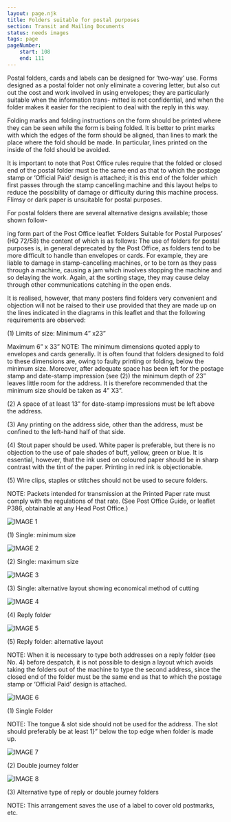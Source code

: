 ```yaml
---
layout: page.njk
title: Folders suitable for postal purposes
section: Transit and Mailing Documents
status: needs images
tags: page
pageNumber:
    start: 108
    end: 111
---
```


Postal folders, cards and labels can be designed for ‘two-way’ use. Forms designed as
a postal folder not only eliminate a covering letter, but also cut out the cost and work
involved in using envelopes; they are particularly suitable when the information trans-
mitted is not confidential, and when the folder makes it easier for the recipient to deal
with the reply in this way.

Folding marks and folding instructions on the form should be printed where they
can be seen while the form is being folded. It is better to print marks with which the
edges of the form should be aligned, than lines to mark the place where the fold should
be made. In particular, lines printed on the inside of the fold should be avoided.

It is important to note that Post Office rules require that the folded or closed end of
the postal folder must be the same end as that to which the postage stamp or ‘Official
Paid’ design is attached; it is this end of the folder which first passes through the
stamp cancelling machine and this layout helps to reduce the possibility of damage or
difficulty during this machine process. Flimsy or dark paper is unsuitable for postal
purposes.

For postal folders there are several alternative designs available; those shown follow-

ing form part of the Post Office leaflet ‘Folders Suitable for Postal Purposes’
(HQ 72/58) the content of which is as follows:
The use of folders for postal purposes is, in general deprecated by the Post Office, as
folders tend to be more difficult to handle than envelopes or cards. For example, they are
liable to damage in stamp-cancelling machines, or to be torn as they pass through a machine,
causing a jam which involves stopping the machine and so delaying the work. Again, at the
sorting stage, they may cause delay through other communications catching in the open
ends.

It is realised, however, that many posters find folders very convenient and objection will
not be raised to their use provided that they are made up on the lines indicated in the
diagrams in this leaflet and that the following requirements are observed:

(1) Limits of size: Minimum 4” x23”

Maximum 6” x 33”
NOTE: The minimum dimensions quoted apply to envelopes and cards generally. It is
often found that folders designed to fold to these dimensions are, owing to faulty printing
or folding, below the minimum size. Moreover, after adequate space has been left for the
postage stamp and date-stamp impression (see (2)) the minimum depth of 23” leaves little
room for the address. It is therefore recommended that the minimum size should be taken
as 4” X3”.

(2) A space of at least 13” for date-stamp impressions must be left above the address.

(3) Any printing on the address side, other than the address, must be confined to the
left-hand half of that side.

(4) Stout paper should be used. White paper is preferable, but there is no objection to
the use of pale shades of buff, yellow, green or blue. It is essential, however, that the ink
used on coloured paper should be in sharp contrast with the tint of the paper. Printing in
red ink is objectionable.

(5) Wire clips, staples or stitches should not be used to secure folders.

NOTE: Packets intended for transmission at the Printed Paper rate must comply with the
regulations of that rate. (See Post Office Guide, or leaflet P386, obtainable at any Head
Post Office.)

![IMAGE 1](https://www.fillmurray.com/g/500/501)

(1) Single: minimum size

![IMAGE 2](https://www.fillmurray.com/g/500/502)

(2) Single: maximum size

![IMAGE 3](https://www.fillmurray.com/g/500/503)

(3) Single: alternative layout showing economical method of cutting

![IMAGE 4](https://www.fillmurray.com/g/500/504)

(4) Reply folder

![IMAGE 5](https://www.fillmurray.com/g/500/505)

(5) Reply folder: alternative layout

NOTE: When it is necessary to type both addresses on a reply folder (see No. 4) before
despatch, it is not possible to design a layout which avoids taking the folders out of the
machine to type the second address, since the closed end of the folder must be the same
end as that to which the postage stamp or ‘Official Paid’ design is attached.

![IMAGE 6](https://www.fillmurray.com/g/500/506)

(1) Single Folder

NOTE: The tongue & slot
side should not be used
for the address. The slot
should preferably be at least
1}” below the top edge
when folder is made up.

![IMAGE 7](https://www.fillmurray.com/g/500/507)

(2) Double journey folder

![IMAGE 8](https://www.fillmurray.com/g/500/508)

(3) Alternative type of reply or double journey folders

NOTE: This arrangement saves the use
of a label to cover old postmarks, etc.
